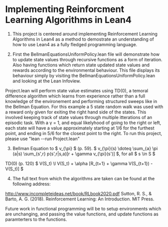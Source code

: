 # Implementing Reinforcment Learning Algorithms in Lean4


1. This project is centered around implementing Reinforcement Learning Algorithms in Lean4 as a method to demostrate an understanding of how to use Lean4 as a fully fledged programming language.

2. First the BellmanEquationsUniformPolicy.lean file will demonstrate how to update state values through recursive functions as a form of iteration. Also having functions which return state updated state values and rewards according to the environmental behaviour. This file displays its behaviour simply by visiting the BellmanEquationsUniformPolicy.lean and looking at the Lean Infoview.

Project.lean will perform state value estimates using TD(0), a temoral difference algorithm which learns from experience rather than a full knowledge of the environement and performing structured sweeps like in the Bellman Equation. For this example a 5 state random walk was used with a reward only given for exiting the right hand side of the  states. This involved keeping track of state values through multiple itterations of an episodic task. With a γ = 1, and equal likelyhood of going to the right or left, each state will have a value approximately starting at 1/6 for the furthest point, and ending in 5/6 for the closest point to the right. To run this project, please use "lean --run Project.lean"



3. Bellman Equation to $ v_{\pi} $ (p. 59).
$ v_{\pi}(s) \doteq \sum_{a} \pi (a|s) \sum_{s',r} p(s',r|s,a)[r + \gamma v_{\pi}(s')] $, for all $ s \in S $

TD(0) (p. 120)
$ V(S_t) \l V(S_t) + \alpha [R_{t+1} + \gamma V(S_{t+1}) - V(S_t)]  $



4.  The full text from which the algorithms are taken can be found at the following address:

http://www.incompleteideas.net/book/RLbook2020.pdf
Sutton, R. S., & Barto, A. G. (2018). Reinforcement Learning: An Introduction. MIT Press.

Future work in functional programming will be to setup environments which are unchanging, and passing the value functions, and update functions as paramterters to the functions.